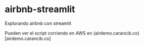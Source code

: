 # airbnb-streamlit
Explorando airbnb con streamlit

Pueden ver el script corriendo en AWS en (airdemo.carancib.co)[airdemo.carancib.co]
